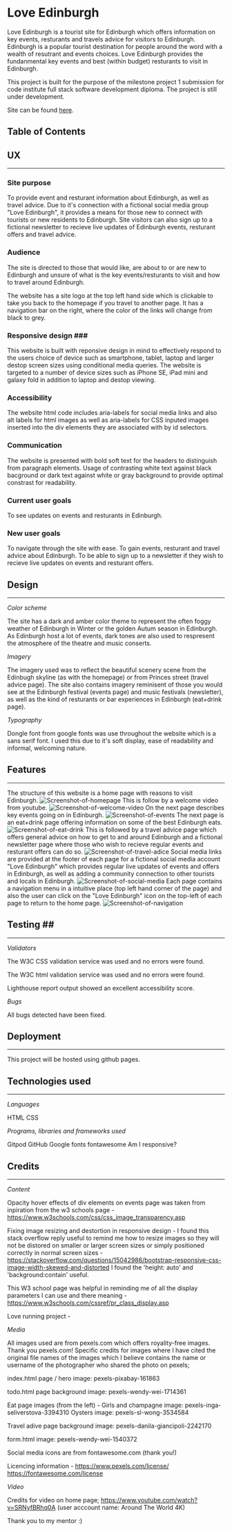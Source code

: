 # Love Edinburgh #

Love Edinburgh is a tourist site for Edinburgh which offers information on key events, resturants and travels advice for visitors to Edinburgh. Edinburgh is a popular tourist destination for people around the word with a wealth of resutrant and events choices. Love Edinburgh provides the fundanmental key events and best (within budget) resturants to visit in Edinburgh. 

This project is built for the purpose of the milestone project 1 submission for code institute full stack software development diploma. The project is still under development. 

Site can be found [here](https://bgcg.github.io/project1/).

## Table of Contents ##

## UX ##
<hr>

### Site purpose ###

To provide event and resturant information about Edinburgh, as well as travel advice. Due to it's connection with a fictional social media group "Love Edinburgh", it provides a means for those new to connect with tourists or new residents to Edinburgh. Site visitors can also sign up to a fictional newsletter to recieve live updates of Edinburgh events, resturant offers and travel advice. 

### Audience ###

The site is directed to those that would like, are about to or are new to Edinburgh and unsure of what is the key events/resturants to visit and how to travel around Edinburgh. 

The website has a site logo at the top left hand side which is clickable to take you back to the homepage if you travel to another page. It has a navigation bar on the right, where the color of the links will change from black to grey. 

### Responsive design ###

This website is built with reponsive design in mind to effectively respond to the users choice of device such as smartphone, tablet, laptop and larger destop screen sizes using conditional media queries. The website is targeted to a number of device sizes such as iPhone SE, iPad mini and galaxy fold in addition to laptop and destop viewing. 

### Accessibility ###

The website html code includes aria-labels for social media links and also alt labels for html images as well as aria-labels for CSS inputed images inserted into the div elements they are associated with by id selectors. 

### Communication ###
 
The website is presented with bold soft text for the headers to distinguish from paragraph elements. Usage of contrasting white text against black bacground or dark text against white or gray background to provide optimal constrast for readability.  

### Current user goals ###

To see updates on events and resturants in Edinburgh.

### New user goals ###

To navigate through the site with ease.
To gain events, resturant and travel advice about Edinburgh.
To be able to sign up to a newsletter if they wish to recieve live updates on events and resturant offers.

## Design ##
<hr>

*Color scheme* 

The site has a dark and amber color theme to represent the often foggy weather of Edinburgh in Winter or the golden Autum season in Edinburgh. As Edinburgh host a lot of events, dark tones are also used to respresent the atmosphere of the theatre and music conserts. 

*Imagery* 

The imagery used was to reflect the beautiful scenery scene from the Edinbugh skyline (as with the homepage) or from Princes street (travel advice page). The site also contains imagery reminisent of those you would see at the Edinburgh festival (events page) and music festivals (newsletter), as well as the kind of resturants or bar experiences in Edinburgh (eat+drink page).

*Typography*

Dongle font from google fonts was use throughout the website which is a sans serif font. I used this due to it's soft display, ease of readability and informal, welcoming nature. 

## Features ##
<hr>

The structure of this website is a home page with reasons to visit Edinburgh.
![Screenshot-of-homepage](assets/images/home.png)
 This is follow by a welcome video from youtube.
 ![Screenshot-of-welcome-video](assets/images/video.png)
 On the next page describes key events going on in Edinburgh.
 ![Screenshot-of-events](assets/images/events.png)
The next page is an eat+drink page offering information on some of the best Edinburgh eats.
![Screenshot-of-eat-drink](assets/images/eat-drink.png)
This is followed by a travel advice page which offers general advice on how to get to and around Edinburgh and a fictional newsletter page where those who wish to recieve regular events and resturant offers can do so. 
![Screenshot-of-travel-adice](assets/images/travel-advice.png)
Social media links are provided at the footer of each page for a fictional social media account "Love Edinburgh" which provides regular live updates of events and offers in Edinburgh, as well as adding a community connection to other tourists and locals in Edinburgh. 
![Screenshot-of-social-media](assets/images/social-media-links.png)
Each page contains a navigation menu in a intuitive place (top left hand corner of the page) and also the user can click on the "Love Edinburgh" icon on the top-left of each page to return to the home page. 
![Screenshot-of-navigation](assets/images/navigation.png)

## Testing ##
<hr>

*Validators* 

The W3C CSS validation service was used and no errors were found.

The W3C html validation service was used and no errors were found.

Lighthouse report output showed an excellent accessibility score. 

*Bugs*

All bugs detected have been fixed.

## Deployment ##
<hr>

This project will be hosted using github pages. 

## Technologies used ##
<hr>

*Languages*

HTML
CSS

*Programs, libraries and frameworks used*

Gitpod
GitHub
Google fonts
fontawesome
Am I responsive? 

## Credits ##
<hr>

*Content* 

Opacity hover effects of div elements on events page was taken from inpiration from the w3 schools page - 
https://www.w3schools.com/css/css_image_transparency.asp

Fixing image resizing and destortion in responsive design - I found this stack overflow reply useful to remind me how to resize images so they will not be distored on smaller or larger screen sizes or simply positioned correctly in normal screen sizes - https://stackoverflow.com/questions/15042986/bootstrap-responsive-css-image-width-skewed-and-distorted
I found the 'height: auto' and 'background:contain' useful. 

This W3 school page was helpful in reminding me of all the display parameters I can use and there meaning - https://www.w3schools.com/cssref/pr_class_display.asp

Love running project - 

*Media*

All images used are from pexels.com which offers royality-free images. Thank you pexels.com! Specific credits for images where I have cited the original file names of the images which I believe contains the name or username of the photographer who shared the photo on pexels;

index.html page / hero image: pexels-pixabay-161863

todo.html page background image: pexels-wendy-wei-1714361

Eat page images (from the left) - 
Girls and champagne image: pexels-inga-seliverstova-3394310
Oysters image: pexels-sl-wong-3534584

Travel adive page background image: pexels-danila-giancipoli-2242170

form.html image: pexels-wendy-wei-1540372

Social media icons are from fontawesome.com (thank you!)

Licencing information - 
https://www.pexels.com/license/
https://fontawesome.com/license

*Video*

Credits for video on home page;
https://www.youtube.com/watch?v=SRNyfBRhq0A (user acccount name: Around The World 4K)

Thank you to my mentor :)